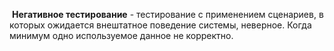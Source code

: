  **Негативное тестирование** - тестирование с применением сценариев, в которых ожидается внештатное поведение системы, неверное. Когда минимум одно используемое данное не корректно.